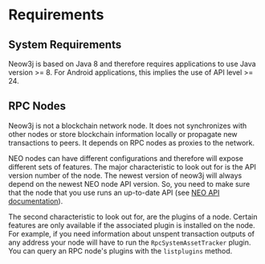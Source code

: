 # Requirements

## System Requirements

Neow3j is based on Java 8 and therefore requires applications to use Java version >= 8. For Android applications, this
implies the use of API level >= 24.


## RPC Nodes

Neow3j is not a blockchain network node. It does not synchronizes with other nodes or store blockchain information
locally or propagate new transactions to peers. It depends on RPC nodes as proxies to the network.

NEO nodes can have different configurations and therefore will expose different sets of features. The major
characteristic to look out for is the API version number of the node. The newest version of neow3j will always depend on
the newest NEO node API version. So, you need to make sure that the node that you use runs an up-to-date API
(see [NEO API documentation](https://docs.neo.org/docs/en-us/reference/rpc/latest-version/api.html)).

The second characteristic to look out for, are the plugins of a node. Certain features are only available if the
associated plugin is installed on the node. For example, if you need information about unspent transaction outputs of
any address your node will have to run the `RpcSystemAssetTracker` plugin. You can query an RPC node's plugins with the
`listplugins` method.
